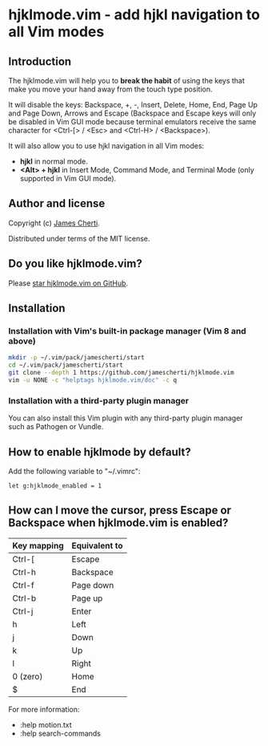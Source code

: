 # hjklmode.vim - add hjkl navigation to all Vim modes

## Introduction

The hjklmode.vim will help you to **break the habit** of using the keys that make you move your hand away from the touch type position.

It will disable the keys: Backspace, +, -, Insert, Delete, Home, End, Page Up and Page Down, Arrows and Escape (Backspace and Escape keys will only be disabled in Vim GUI mode because terminal emulators receive the same character for \<Ctrl-[> / \<Esc> and \<Ctrl-H> / \<Backspace>).

It will also allow you to use hjkl navigation in all Vim modes:
- **hjkl** in normal mode.
- **\<Alt\> + hjkl** in Insert Mode, Command Mode, and Terminal Mode (only supported in Vim GUI mode).

## Author and license

Copyright (c) [James Cherti](https://www.jamescherti.com).

Distributed under terms of the MIT license.

## Do you like hjklmode.vim?

Please [star hjklmode.vim on GitHub](https://github.com/jamescherti/hjklmode.vim).

## Installation

### Installation with Vim's built-in package manager (Vim 8 and above)

```bash
mkdir -p ~/.vim/pack/jamescherti/start
cd ~/.vim/pack/jamescherti/start
git clone --depth 1 https://github.com/jamescherti/hjklmode.vim
vim -u NONE -c "helptags hjklmode.vim/doc" -c q
```

### Installation with a third-party plugin manager

You can also install this Vim plugin with any third-party plugin manager such as Pathogen or Vundle.

## How to enable hjklmode by default?
Add the following variable to "~/.vimrc":
```
let g:hjklmode_enabled = 1
```

## How can I move the cursor, press Escape or Backspace when hjklmode.vim is enabled?

| Key mapping  | Equivalent to
|--------------|---------------
| Ctrl-[       | Escape
| Ctrl-h       | Backspace
| Ctrl-f       | Page down
| Ctrl-b       | Page up
| Ctrl-j       | Enter
| h            | Left
| j            | Down
| k            | Up
| l            | Right
| 0 (zero)     | Home
| $            | End

For more information:
- :help motion.txt
- :help search-commands
